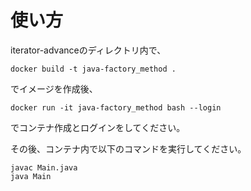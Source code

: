 # 使い方
iterator-advanceのディレクトリ内で、

```
docker build -t java-factory_method .
```
でイメージを作成後、

```
docker run -it java-factory_method bash --login
```

でコンテナ作成とログインをしてください。

その後、コンテナ内で以下のコマンドを実行してください。

```
javac Main.java
java Main
```
